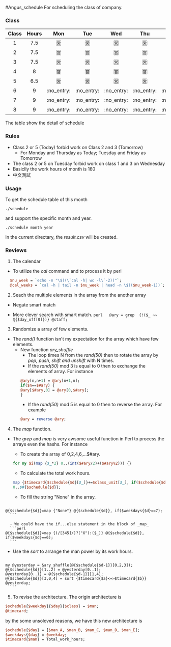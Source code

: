 #Angus\_schedule
For scheduling the class of company.
### Class
|Class | Hours | Mon | Tue | Wed | Thu | Fri | Sat |
| :---: | :---: | :---: | :---: | :---: | :---: |:---: | :---: |
| 1 | 7.5 | :u55b6: | :u55b6: | :u55b6: | :u55b6: | :u55b6: | :u7981: |
| 2 | 7.5 | :u55b6: | :u55b6: | :u55b6: | :u55b6: | :u55b6: | :u7981: |
| 3 | 7.5 | :u55b6: | :u55b6: | :u55b6: | :u55b6: | :u55b6: | :u7981: |
| 4 | 8 | :u55b6: | :u55b6: | :u55b6: | :u55b6: | :u55b6: | :u7981: |
| 5 | 6.5 | :u55b6: | :u55b6: | :u55b6: | :u55b6: | :u55b6: | :u7981: |
| 6 | 9 | :no\_entry: |:no\_entry: |:no\_entry: |:no\_entry: |:no\_entry: | :u55b6: |
| 7 | 9 | :no\_entry: |:no\_entry: |:no\_entry: |:no\_entry: |:no\_entry: | :u55b6: |
| 8 | 9 | :no\_entry: |:no\_entry: |:no\_entry: |:no\_entry: |:no\_entry: | :u55b6: |

The table show the detail of schedule

### Rules
* Class 2 or 5 (Today) forbid work on Class 2 and 3 (Tomorrow)
  - For Monday and Thursday as Today; Tuesday and Friday as Tomorrow
* The class 2 or 5 on Tuesday forbid work on class 1 and 3 on Wednesday
* Basiclly the work hours of month is 160
* 中文測試

### Usage
To get the schedule table of this month
```shell
./schedule
```
and support the specific month and year.
```shell
./schedule month year
```
In the current directary, the *result.csv* will be created.


### Reviews

1. The calendar 
  * To utilize the _cal_ command and to process it by perl
  ```perl
    $nu_week = `echo -n "\$((\`cal -h| wc -l\`-2))"`;
    @cal_weeks = `cal -h | tail -n $nu_week | head -n \$(($nu_week-1))`;
  ```

2. Seach the multiple elements in the array from the another array
  * Negate smart match
   - More clever search with smart match.
    ```perl  
    @ary = grep  {!($_ ~~ @{$day_off[0]})} @staff;
    ```

3. Randomize a array of few elements.
  * The *rand()* function isn't my expectation for the array which have few elements.
    - New function *ary_shuffle* 
      * The loop times N from the *rand(50)* then to rotate the array by _pop, push, shift and unshift_ 
      with N times.
      * If the *rand(50)* mod 3 is equal to 0 then to exchange the elements of array. For instance
      ```perl
      @ary[n,n+1] = @ary[n+1,n];
      if($n==$#ary) {
	  @ary[$#ary,0] = @ary[0,$#ary];
      }
      ```
      * If the *rand(50)* mod 5 is equal to 0 then to reverse the array. For example
      ```perl
      @ary = reverse @ary;
      ```

4. The _map_ function.

  *  The _grep_ and _map_ is very awsome useful function in Perl to process the arrays even the hashs.
    For instance

      - To create the array of 0,2,4,6,...$#ary.
      ```perl
	  for my $i(map {$_*2} 0..(int($#ary/2)+($#ary%2))) {}
      ```

      - To calculate the total work hours.
      ```perl
	  map {$timecard{$schedule{$d}[$_]}+=$class_unit[$_], if($schedule{$d}[$_]!~/^\d/)} 
	  0..$#{$schedule{$d}};
      ```

      - To fill the string "None" in the array.
      ```perl
	@{$schedule{$d}}=map {"None"} @{$schedule{$d}}, if($weekdays{$d}==7);
      ```

      - We could have the if...else statement in the block of _map_
      ```perl
	@{$schedule{$d}}=map {(/[345]/)?("X"):($_)} @{$schedule{$d}}, if($weekdays{$d}==6);
      ```

  *  Use the _sort_ to arrange the man power by its work hours.
      ```perl
	my @yesterday = &ary_shuffle(@{$schedule{$d-1}}[0,2,3]);
	@{$schedule{$d}}[1..2] = @yesterday[0..1]; 
	@yesterday[0..1] = @{$schedule{$d-1}}[1,4];
	@{$schedule{$d}}[3,0,4] = sort {$timecard{$a}<=>$timecard{$b}} @yesterday;
      ```
5.  To revise the architecture. The origin architecture is
```perl
$schedule{$weekday}{$day}{$class} = $man;
@timecard;
```
by the some unsoloved reasons, we have this new architecture is

```perl
$schedule{$day} = [$man_A, $man_B, $man_C, $man_D, $man_E];
$weekdays{$day} = $weekday;
$timecard{$man} = Total_work_hours;
```
